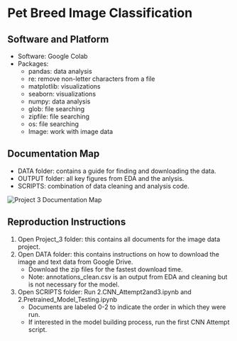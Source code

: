 # Pet Breed Image Classification

## Software and Platform
- Software: Google Colab
- Packages:
  - pandas: data analysis
  - re: remove non-letter characters from a file
  - matplotlib: visualizations
  - seaborn: visualizations
  - numpy: data analysis
  - glob: file searching
  - zipfile: file searching
  - os: file searching
  - Image: work with image data

## Documentation Map
- DATA folder: contains a guide for finding and downloading the data.
- OUTPUT folder: all key figures from EDA and the anlysis.
- SCRIPTS: combination of data cleaning and analysis code.

![Project 3 Documentation Map](https://github.com/user-attachments/assets/6d1ab645-8dbe-4a6f-9df4-86a3cd0ff530)


## Reproduction Instructions
1. Open Project_3 folder: this contains all documents for the image data project.
2. Open DATA folder: this contains instructions on how to download the image and text data from Google Drive.
     - Download the zip files for the fastest download time.
     - Note: annotations_clean.csv is an output from EDA and cleaning but is not necessary for the model.
4. Open SCRIPTS folder: Run 2.CNN_Attempt2and3.ipynb and 2.Pretrained_Model_Testing.ipynb
    - Documents are labeled 0-2 to indicate the order in which they were run.
    - If interested in the model building process, run the first CNN Attempt script.
